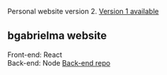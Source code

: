 Personal website version 2. [Version 1 available ](http://site.bgabrielma.work)

## bgabrielma website

Front-end: React <br />
Back-end: Node [Back-end repo](#)
